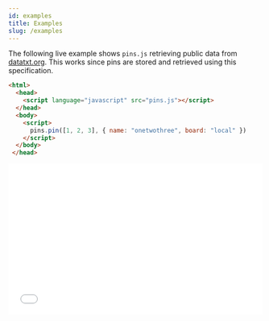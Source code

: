 ```yaml
---
id: examples
title: Examples
slug: /examples
---
```


The following live example shows `pins.js` retrieving public data from [datatxt.org](https://datatxt.org). This works since pins are stored and retrieved using this specification.

```html
<html>
  <head>
    <script language="javascript" src="pins.js"></script>
  </head>
  <body>
    <script>
      pins.pin([1, 2, 3], { name: "onetwothree", board: "local" })
    </script>
  </body>
 </head>
 ```

 <iframe width="100%" height="300px" style={{borderRadius: '0.4em'}} frameborder="0" src="/pinsjs/examples/public-s3.html"/>

